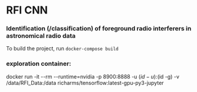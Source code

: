 # RFI CNN

### Identification (/classification) of foreground radio interferers in astronomical radio data

To build the project, run `docker-compose build`

### exploration container:
docker run -it --rm --runtime=nvidia -p 8900:8888 -u $(id -u):$(id -g) -v /data/RFI_Data:/data richarms/tensorflow:latest-gpu-py3-jupyter